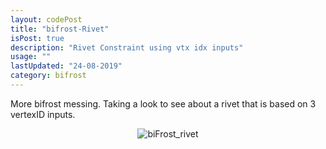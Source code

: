 ```yaml
---
layout: codePost
title: "bifrost-Rivet"
isPost: true
description: "Rivet Constraint using vtx idx inputs"
usage: ""
lastUpdated: "24-08-2019"
category: bifrost
---
```

More bifrost messing. Taking a look to see about a rivet that is based on 3 vertexID inputs.

<center><img src="/assets/examples/biFrost_rivetTest3.gif" alt="biFrost_rivet"></center>
